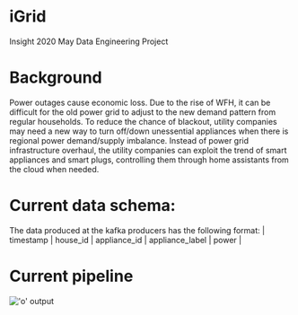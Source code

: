 # iGrid
Insight 2020 May Data Engineering Project

# Background
Power outages cause economic loss. Due to the rise of WFH, it can be difficult for the old power grid to adjust to the new demand pattern from regular households. To reduce the chance of blackout, utility companies may need a new way to turn off/down unessential appliances when there is regional power demand/supply imbalance. Instead of power grid infrastructure overhaul, the utility companies can exploit the trend of smart appliances and smart plugs, controlling them through home assistants from the cloud when needed.

# Current data schema:
The data produced at the kafka producers has the following format: 
| timestamp | house_id | appliance_id | appliance_label | power |

# Current pipeline
!['o' output](https://imgur.com/g3XjuAo.png)
